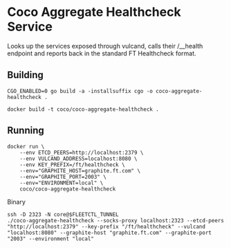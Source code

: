 # Coco Aggregate Healthcheck Service

Looks up the services exposed through vulcand, calls their /__health endpoint and reports back in the standard FT Healthcheck format.

## Building

```
CGO_ENABLED=0 go build -a -installsuffix cgo -o coco-aggregate-healthcheck .

docker build -t coco/coco-aggregate-healthcheck .
```

## Running

```
docker run \
    --env ETCD_PEERS=http://localhost:2379 \
    --env VULCAND_ADDRESS=localhost:8080 \
    --env KEY_PREFIX=/ft/healthcheck \
	--env="GRAPHITE_HOST=graphite.ft.com" \
	--env="GRAPHITE_PORT=2003" \
	--env="ENVIRONMENT=local" \
    coco/coco-aggregate-healthcheck
```

Binary
```
ssh -D 2323 -N core@$FLEETCTL_TUNNEL
./coco-aggregate-healthcheck --socks-proxy localhost:2323 --etcd-peers "http://localhost:2379" --key-prefix "/ft/healthcheck" --vulcand "localhost:8080" --graphite-host "graphite.ft.com" --graphite-port "2003" --environment "local"
```
